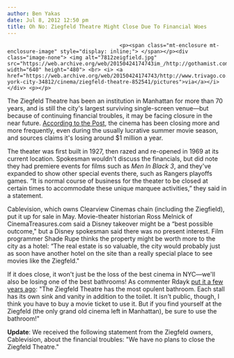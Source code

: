 ```yaml
---
author: Ben Yakas
date: Jul 8, 2012 12:50 pm
title: Oh No: Ziegfeld Theatre Might Close Due To Financial Woes
---
```


	
										<p><span class="mt-enclosure mt-enclosure-image" style="display: inline;"> </span></p><div class="image-none"> <img alt="7812zeigfield.jpg" src="https://web.archive.org/web/20150424174743im_/http://gothamist.com/attachments/byakas/7812zeigfield.jpg" width="640" height="480"> <br> <i> <a href="https://web.archive.org/web/20150424174743/http://www.trivago.co.uk/new-york-city-34812/cinema/ziegfeld-theatre-852541/pictures">via</a></i></div> <p></p>

<p>The Ziegfeld Theatre has been an institution in Manhattan for more than 70 years, and is still the city&apos;s largest surviving single-screen venue&#x2014;but because of continuing financial troubles, it may be facing closure in the near future. <a href="https://web.archive.org/web/20150424174743/http://www.nypost.com/p/news/local/manhattan/red_carpet_mSb2uFhB8U2NsvsD8reypN">According to the Post</a>, the cinema has been closing more and more frequently, even during the usually lucrative summer movie season, and sources claims it&apos;s losing around $1 million a year.</p>

<p>The theater was first built in 1927, then razed and re-opened in 1969 at its current location. Spokesman wouldn&apos;t discuss the financials, but did note they had premiere events for films such as <em>Men In Black 3</em>, and they&apos;ve expanded to show other special events there, such as Rangers playoffs games. &#x201C;It is normal course of business for the theater to be closed at certain times to accommodate these unique marquee activities,&#x201D; they said in a statement.</p>

<p>Cablevision, which owns Clearview Cinemas chain (including the Ziegfield), put it up for sale in May. Movie-theater historian Ross Melnick of CinemaTreasures.com said a Disney takeover might be a &#x201C;best possible outcome,&quot; but a Disney spokesman said there was no present interest. Film programmer Shade Rupe thinks the property might be worth more to the city as a hotel: &#x201C;The real estate is so valuable, the city would probably just as soon have another hotel on the site than a really special place to see movies like the Ziegfeld.&quot;</p>

<p>If it does close, it won&apos;t just be the loss of the best cinema in NYC&#x2014;we&apos;ll also be losing one of the best bathrooms! As commenter Rdayk <a href="https://web.archive.org/web/20150424174743/http://gothamist.com/2010/07/12/best_bathroom_nominees_bryant_park.php#photo-7">put it a few years ago</a>: &quot;The Ziegfeld Theatre has the most opulent bathroom. Each stall has its own sink and vanity in addition to the toilet. It isn&apos;t public, though, I think you have to buy a movie ticket to use it. But if you find yourself at the Ziegfeld (the only grand old cinema left in Manhattan), be sure to use the bathroom!&quot;</p>

<p><strong>Update</strong>: We received the following statement from the Ziegfeld owners, Cablevision, about the financial troubles: &quot;We have no plans to close the Ziegfeld Theatre.&quot;<br>
 </p>					
										
									
				